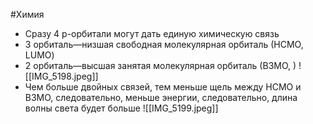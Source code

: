 #Химия 
- Сразу 4 p-орбитали могут дать единую химическую связь
- 3 орбиталь—низшая свободная молекулярная орбиталь (НСМО, LUMO)
- 2 орбиталь—высшая занятая молекулярная орбиталь (ВЗМО, )
![[IMG_5198.jpeg]]
- Чем больше двойных связей, тем меньше щель между НСМО и ВЗМО, следовательно, меньше энергии, следовательно, длина волны света будет больше 
![[IMG_5199.jpeg]]